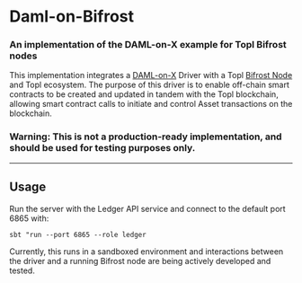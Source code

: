 # Daml-on-Bifrost

### An implementation of the DAML-on-X example for Topl Bifrost nodes

This implementation integrates a [DAML-on-X](https://github.com/digital-asset/daml-on-x-example) Driver with a Topl [Bifrost Node](https://github.com/Topl/Bifrost) and Topl ecosystem. The purpose of this driver is to enable off-chain smart contracts to be created and updated in tandem with the Topl blockchain, allowing smart contract calls to initiate and control Asset transactions on the blockchain.


### Warning: This is not a production-ready implementation, and should be used for testing purposes only.

---

## Usage

Run the server with the Ledger API service and connect to the default port 6865 with:

```sbt "run --port 6865 --role ledger```

Currently, this runs in a sandboxed environment and interactions between the driver and a running Bifrost node are being actively developed and tested.